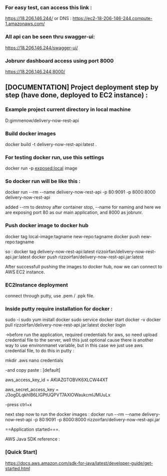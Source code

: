 ### For easy test, can access this link :
https://18.206.146.244/
or DNS : 
https://ec2-18-206-146-244.compute-1.amazonaws.com/

### All api can be seen thru swagger-ui:

https://18.206.146.244/swagger-ui/

### Jobrunr dashboard access using port 8000

https://18.206.146.244:8000/


## [DOCUMENTATION] Project deployment step by step (have done, deployed to EC2 instance) :

### Example project current directory in local machine

D:gimmenow/delivery-now-rest-api

### Build docker images

docker build -t delivery-now-rest-api:latest .

### For testing docker run, use this settings

docker run -p <exposed:local> image

### So docker run will be like this :

docker run --rm --name delivery-now-rest-api -p 80:9091 -p 8000:8000 delivery-now-rest-api

added --rm to destroy after container stop, --name for naming and here we are exposing port 80 as our main application, and 8000 as jobrunr.

### Push docker image to docker hub

docker tag local-image:tagname new-repo:tagname
docker push new-repo:tagname

so :
docker tag delivery-now-rest-api:latest rizzoirfan/delivery-now-rest-api.jar:latest
docker push rizzoirfan/delivery-now-rest-api.jar:latest

After successfull pushing the images to docker hub, now we can connect to AWS EC2 instance.

### EC2Instance deployment 

connect through putty, use .pem / .ppk file.

### Inside putty require installation for docker : 

sudo -i
sudo yum install docker 
sudo service docker start
docker -v
docker pull rizzoirfan/delivery-now-rest-api.jar:latest
docker login

->before run the application, required credentials for aws, so need upload credential file to the server, well this just optional cause there is another way to use environmanet variable, but in this case we just use aws credential file, to do this in putty :

mkdir .aws
nano credentials

-and copy paste :
[default]

aws_access_key_id = AKIAZGTOBVK6XLCW44XT

aws_secret_access_key = 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


-press ctrl+x

next step now to run the docker images :
docker run --rm --name delivery-now-rest-api -p 80:9091 -p 8000:8000 rizzoirfan/delivery-now-rest-api.jar

==Application started===.

AWS Java SDK reference :

### [Quick Start]

https://docs.aws.amazon.com/sdk-for-java/latest/developer-guide/get-started.html

